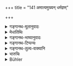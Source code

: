 +++
title = "141 अमात्यमुख्यन् धर्मज्ञम्"

+++

<details><summary>गङ्गानथ-मूलानुवादः</summary>

When tired with looking after the affairs of men, he shall place in that place his chief minister, who is conversant with the law, wise, self-controlled, and born of a noble family.—(141)
</details>

<details><summary>मेधातिथिः</summary>

प्रजानां संबन्धिनि कार्यदर्शने **खिन्नः** शान्तः । धर्मज्ञादिगुणयुक्तं सर्वसहम् अमात्यं तस्मिन् **कार्येक्षणे** नियुञ्जीत । न पुनस् तस्मिन्न् एव सिंहासने ॥ ७.१४१ ॥
</details>

<details><summary>गङ्गानथ-भाष्यानुवादः</summary>

When he is tired with looking after the affairs of his subjects, he shall depute to that work of ‘looking after affairs’ a minister who is endowed with the knowledge of law and other qualifications, and is fit for bearing all responsibilities.—(141)
</details>

<details><summary>गङ्गानथ-टिप्पन्यः</summary>

Buhler attributes the reading ‘*Śāntam*’, for ‘*prājñam*’, to Medhātithi; but there is nothing in *Bhāṣya* itself to justify this conclusion.
</details>

<details><summary>गङ्गानथ-तुल्य-वाक्यानि</summary>

*Viṣṇu* (3.73).—‘He shall entrust a Brāhmaṇa with judicial business.’

*Yājñavalkya* (2.3).—‘If, under pressure of business, the king is unable
to look after cases, he shall appoint a Brāhmaṇa versed in all duties, along with the members of the Court.’

*Vṛddha-Bṛhaspati* (Aparārka, p. 602).—‘The king or the Brāhmaṇa Judge
shall look after the cases.’
</details>

<details><summary>भारुचिः</summary>

कार्यदर्शने **खिन्नः** सर्वोत्कृष्टम् अमात्यं दर्शनस्थाने स्थापयेत् ॥ ७.१४१ ॥
</details>

<details><summary>Bühler</summary>

141	When he is tired with the inspection of the business of men, let him place on that seat (of justice) his chief minister, (who must be) acquainted with the law, wise, self-controlled, and descended from a (noble) family.
</details>
